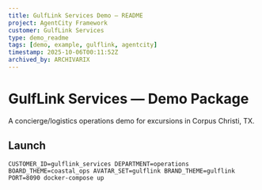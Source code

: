 ```yaml
---
title: GulfLink Services Demo — README
project: AgentCity Framework
customer: GulfLink Services
type: demo_readme
tags: [demo, example, gulflink, agentcity]
timestamp: 2025-10-06T00:11:52Z
archived_by: ARCHIVARIX
---
```


# GulfLink Services — Demo Package
A concierge/logistics operations demo for excursions in Corpus Christi, TX.

## Launch
```
CUSTOMER_ID=gulflink_services DEPARTMENT=operations BOARD_THEME=coastal_ops AVATAR_SET=gulflink BRAND_THEME=gulflink PORT=8090 docker-compose up
```

